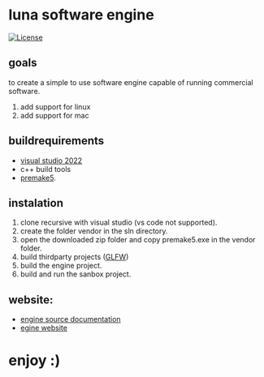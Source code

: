 # luna software engine
[![License](https://img.shields.io/github/license/TheCherno/Hazel.svg)](https://github.com/lolrobbe2/luna/blob/luna_experimental/LICENSE.txt)
## goals

to create a simple to use software engine capable of running commercial software.

1. add support for linux
2. add support for mac


## buildrequirements 
- <a href="https://visualstudio.microsoft.com/" target="_blank">visual studio 2022</a>
- c++ build tools 
- <a href="https://premake.github.io/" target="_blank">premake5</a>.
## instalation
1. clone recursive with visual studio (vs code not supported).
2. create the folder vendor in the sln directory.
3. open the downloaded zip folder and copy premake5.exe in the vendor folder.
4. build thirdparty projects (<a href="https://www.glfw.org/" target="_blank">GLFW</a>)
5. build the engine project.
6. build and run the sanbox project.
## website:
   - <a href="https://lolrobbe2.github.io/luna/doxygen%20documentation/html/index.html" target="_blank">engine source documentation</a>
   -  <a href="https://lolrobbe2.github.io/luna" target="_blank">egine website</a>
# enjoy :)
